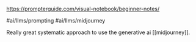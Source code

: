 https://prompterguide.com/visual-notebook/beginner-notes/

#ai/llms/prompting #ai/llms/midjourney

Really great systematic approach to use the generative ai [[midjourney]]. 

